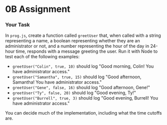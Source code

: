 # 0B Assignment

### Your Task

In `prog.js`, create a function called `greetUser` that, when called with a string representing a name, a boolean representing whether they are an administrator or not, and a number representing the hour of the day in 24-hour time, responds with a message greeting the user. Run it with Node to test each of the following examples:

- `greetUser("Colin", true, 10)` should log "Good morning, Colin! You have administrator access."
- `greetUser("Samantha", true, 15)` should log "Good afternoon, Samantha! You have administrator access."
- `greetUser("Gene", false, 16)` should log "Good afternoon, Gene!"
- `greetUser("Ty", false, 20)` should log "Good evening, Ty!"
- `greetUser("Burrell", true, 3)` should log "Good evening, Burrell! You have administrator access."

You can decide much of the implementation, including what the time cutoffs are.
